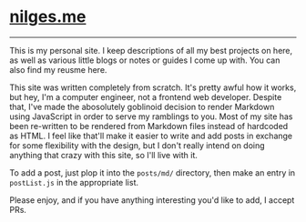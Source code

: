 # [nilges.me](https://nilges.me)

---

This is my personal site. I keep descriptions of all my best projects on here, as well as various little blogs or notes or guides I come up with. You can also find my reusme here.

This site was written completely from scratch. It's pretty awful how it works, but hey, I'm a computer engineer, not a frontend web developer. Despite that, I've made the abosolutely goblinoid decision to render Markdown using JavaScript in order to serve my ramblings to you. Most of my site has been re-written to be rendered from Markdown files instead of hardcoded as HTML. I feel like that'll make it easier to write and add posts in exchange for some flexibility with the design, but I don't really intend on doing anything that crazy with this site, so I'll live with it.

To add a post, just plop it into the `posts/md/` directory, then make an entry in `postList.js` in the appropriate list. 

Please enjoy, and if you have anything interesting you'd like to add, I accept PRs.


